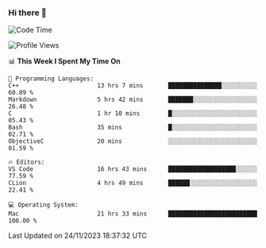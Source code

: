### Hi there 👋

<!--START_SECTION:waka-->
![Code Time](http://img.shields.io/badge/Code%20Time-125%20hrs%2051%20mins-blue)

![Profile Views](http://img.shields.io/badge/Profile%20Views-35-blue)

📊 **This Week I Spent My Time On** 

```text
💬 Programming Languages: 
C++                      13 hrs 7 mins       ███████████████░░░░░░░░░░   60.89 % 
Markdown                 5 hrs 42 mins       ███████░░░░░░░░░░░░░░░░░░   26.48 % 
C                        1 hr 10 mins        █░░░░░░░░░░░░░░░░░░░░░░░░   05.43 % 
Bash                     35 mins             █░░░░░░░░░░░░░░░░░░░░░░░░   02.71 % 
ObjectiveC               20 mins             ░░░░░░░░░░░░░░░░░░░░░░░░░   01.59 % 

🔥 Editors: 
VS Code                  16 hrs 43 mins      ███████████████████░░░░░░   77.59 % 
CLion                    4 hrs 49 mins       ██████░░░░░░░░░░░░░░░░░░░   22.41 % 

💻 Operating System: 
Mac                      21 hrs 33 mins      █████████████████████████   100.00 % 
```


 Last Updated on 24/11/2023 18:37:32 UTC
<!--END_SECTION:waka-->

<!--
**JackeyHua-SJTU/JackeyHua-SJTU** is a ✨ _special_ ✨ repository because its `README.md` (this file) appears on your GitHub profile.

Here are some ideas to get you started:

- 🔭 I’m currently working on ...
- 🌱 I’m currently learning ...
- 👯 I’m looking to collaborate on ...
- 🤔 I’m looking for help with ...
- 💬 Ask me about ...
- 📫 How to reach me: ...
- 😄 Pronouns: ...
- ⚡ Fun fact: ...
-->
